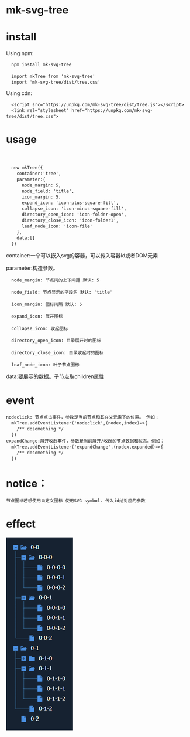 # mk-svg-tree

# install

  Using npm:
```
  npm install mk-svg-tree

  import mkTree from 'mk-svg-tree'
  import 'mk-svg-tree/dist/tree.css'
```

  Using cdn:
```
  <script src="https://unpkg.com/mk-svg-tree/dist/tree.js"></script>
  <link rel="stylesheet" href="https://unpkg.com/mk-svg-tree/dist/tree.css">
```
# usage

```


  new mkTree({
    container:'tree',
    parameter:{
      node_margin: 5,
      node_field: 'title',
      icon_margin: 5,
      expand_icon: 'icon-plus-square-fill',
      collapse_icon: 'icon-minus-square-fill',
      directory_open_icon: 'icon-folder-open',
      directory_close_icon: 'icon-folder1',
      leaf_node_icon: 'icon-file'
    },
    data:[]
  })
```
  container:一个可以嵌入svg的容器，可以传入容器id或者DOM元素  

  parameter:构造参数。  

      node_margin: 节点间的上下间距 默认: 5  

      node_field: 节点显示的字段名 默认: 'title'  

      icon_margin: 图标间隔 默认: 5  

      expand_icon: 展开图标  

      collapse_icon: 收起图标  

      directory_open_icon: 目录展开时的图标  

      directory_close_icon: 目录收起时的图标  

      leaf_node_icon: 叶子节点图标  


  data:要展示的数据。子节点取children属性  

# event
  ```
  nodeclick: 节点点击事件，参数是当前节点和其在父元素下的位置。 例如： 
    mkTree.addEventListener('nodeclick',(nodex,index)=>{
      /** dosomething */
    })
  expandChange:展开收起事件，参数是当前展开/收起的节点数据和状态。例如：
    mkTree.addEventListener('expandChange',(nodex,expanded)=>{
      /** dosomething */
    })
  ```
# notice：
    节点图标若想使用自定义图标 使用SVG symbol. 传入id给对应的参数
# effect
  ![1558723124949](./image/1558723124949.png)